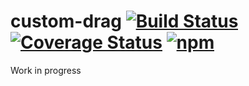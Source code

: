# custom-drag [![Build Status](https://img.shields.io/travis/azazdeaz/custom-drag.svg?style=flat-square)](https://travis-ci.org/azazdeaz/custom-drag) [![Coverage Status](https:/https://github.com/azazdeaz/custom-drag/img.shields.io/coveralls/azazdeaz/custom-drag.svg?style=flat-square)](https://coveralls.io/r/azazdeaz/custom-drag?branch=master) [![npm](https://img.shields.io/npm/dm/custom-drag.svg?style=flat-square)]()

Work in progress

[React]: https://github.com/facebook/react

